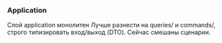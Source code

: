 ### Application

Слой application монолитен
Лучше разнести на queries/ и commands/, строго типизировать вход/выход (DTO). Сейчас смешаны сценарии.